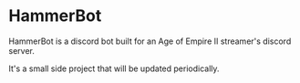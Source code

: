 # HammerBot

HammerBot is a discord bot built for an Age of Empire II streamer's discord server. 

It's a small side project that will be updated periodically.

